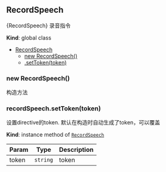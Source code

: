 <a name="RecordSpeech"></a>

## RecordSpeech
{RecordSpeech} 录音指令

**Kind**: global class  

* [RecordSpeech](#RecordSpeech)
    * [new RecordSpeech()](#new_RecordSpeech_new)
    * [.setToken(token)](#RecordSpeech+setToken)

<a name="new_RecordSpeech_new"></a>

### new RecordSpeech()
构造方法

<a name="RecordSpeech+setToken"></a>

### recordSpeech.setToken(token)
设置directive的token. 默认在构造时自动生成了token，可以覆盖

**Kind**: instance method of [<code>RecordSpeech</code>](#RecordSpeech)  

| Param | Type | Description |
| --- | --- | --- |
| token | <code>string</code> | token |

